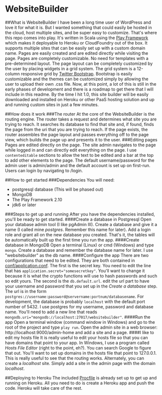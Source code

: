 WebsiteBuilder
==============
##What is WebsiteBuilder
I have been a long time user of WordPress and love it for what it is. But I wanted something that could easily be hosted in the cloud, host multiple sites, and be super easy to customize. 
That's where this repo comes into play. It's written in Scala using the [Play Framework](http://www.playframework.com) which makes it deployable to Heroku or CloudFoundry out of the box. 
It supports multiple sites that can be easily set up with a custom domain name. Pages are easily created and are edited directly while visiting the page. Pages are completely customizable. 
No need for templates with a pre-determined layout. The page layout can be completely customized by the user by placing widgets in a grid system. The grid system is a 12-column responsive grid 
by [Twitter Bootstrap](www.getbootstrap.com). Bootstrap is easily customizable and the themes can be customized simply by allowing the user to upload their own .css file.
Now, at this point, a lot of this is still in the early phases of development and there is a roadmap to get there that I will include in this readme. By the time I hit 1.0, this site builder 
will be easily downloaded and installed on Heroku or other PaaS hosting solution and up and running custom sites in just a few minutes.

##How does it work
###The router
At the core of the WebsiteBuilder is the routing engine. The router takes a request and determines what site you are 
trying to reach. It searches its database to find that site and, if found, finds the page from the uri that you are 
trying to reach. If the page exists, the router assembles the page layout and passes everything off
to the page view, which builds the page up and presents it to the user.
###Editing pages
Pages are edited directly on the page. The site admin navigates to the page while logged in and can directly edit everything 
on the page. I use `contenteditable` sections to allow the text to be edited and a bar at the top to add other elements to the page. The default username/password for the admin user is admin/admin and the default account is set up on first-run. Users can login by navigating to /login.

##How to get started
###Dependencies
You will need:
- postgresql database (This will be phased out)
- MongoDB
- The Play Framework 2.10
- jdk6 or later

###Steps to get up and running
After you have the dependencies installed, you'll be ready to get started.
####Create a database in Postgresql
Open your database admin tool (I like pgAdmin III). Create a database and give it a name (I called mine _postgres_. Remember this name for later). Add a login 
role and grant all on the new database you created. That's it, the tables will be automatically built up the first time you run the app.
####Create database in MongoDB
Open a terminal (Linux) or cmd (Windows) and type `mongo`. Create a database and remember the database name for later. I use "websitebuilder" as the db name.
####Configure the app
There are two configurations that need to be edited. They are both contained in [conf/application.conf](conf/application.conf). 
The first is the secret key. You need to edit the line that has `application.secret="somesecretkey"`. You'll want to change it because it is 
what the crypto functions will use to hash passwords and such so edit yours. The second is the `db.default.url`. edit the url part to have your username and password
that you set up in the _Create a database_ step. The url is in the form `postgres://username:password@servername:portnum/databasename`. For development, the database is 
probably `localhost` with the default port number of 5432. I use postgres for my username, password and database name. You'll need to add a new line that reads `mongodb.uri="mongodb://localhost:27017/websitebuilder"`. 
####Run the app
Open a terminal window (command window in Windows) and go to the root of the project and type `play run`. Open the admin site in a web browser: http://localhost:9000/admin-home 
and add a site and a page.
####I like to edit my hosts file
It is really useful to edit your hosts file so that you can have domains that point to your app. In Windows, I use a program called 
_Hosts File Editor_ (right to the point, eh?). You can search Google to figure that out. You'll want to set up domains in the hosts file 
that point to 127.0.0.1. This is really useful to see that the routing works. Alternately, you can create a _localhost_ site. Simply add a site 
in the admin page with the domain _localhost_.

##Deploying to Heroku
The included [Procfile](Procfile) is already set up to get up and running on Heroku. All you need to do is create a Heroku app and push the code. Heroku will take care of the rest.
